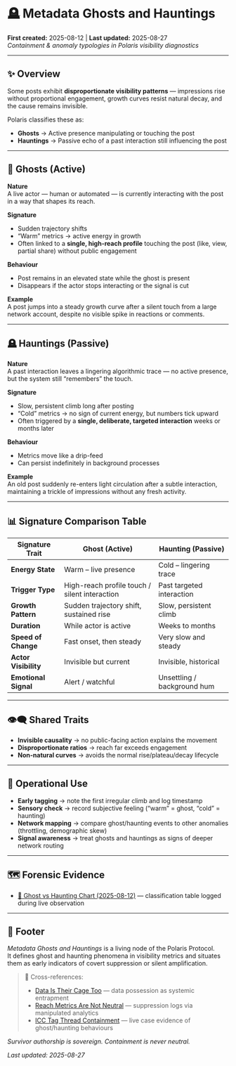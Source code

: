 # 🪦 Metadata Ghosts and Hauntings  
**First created:** 2025-08-12 | **Last updated:** 2025-08-27  
*Containment & anomaly typologies in Polaris visibility diagnostics*

---

## ✨ Overview  

Some posts exhibit **disproportionate visibility patterns** — impressions rise without proportional engagement, growth curves resist natural decay, and the cause remains invisible.  

Polaris classifies these as:  
- **Ghosts** → Active presence manipulating or touching the post  
- **Hauntings** → Passive echo of a past interaction still influencing the post  

---

## 👻 Ghosts (Active)  

**Nature**  
A live actor — human or automated — is currently interacting with the post in a way that shapes its reach.  

**Signature**  
- Sudden trajectory shifts  
- “Warm” metrics → active energy in growth  
- Often linked to a **single, high-reach profile** touching the post (like, view, partial share) without public engagement  

**Behaviour**  
- Post remains in an elevated state while the ghost is present  
- Disappears if the actor stops interacting or the signal is cut  

**Example**  
A post jumps into a steady growth curve after a silent touch from a large network account, despite no visible spike in reactions or comments.  

---

## 🪦 Hauntings (Passive)  

**Nature**  
A past interaction leaves a lingering algorithmic trace — no active presence, but the system still “remembers” the touch.  

**Signature**  
- Slow, persistent climb long after posting  
- “Cold” metrics → no sign of current energy, but numbers tick upward  
- Often triggered by a **single, deliberate, targeted interaction** weeks or months later  

**Behaviour**  
- Metrics move like a drip-feed  
- Can persist indefinitely in background processes  

**Example**  
An old post suddenly re-enters light circulation after a subtle interaction, maintaining a trickle of impressions without any fresh activity.  

---

## 📊 Signature Comparison Table  

| Signature Trait     | Ghost (Active)                                | Haunting (Passive)           |
|---------------------|-----------------------------------------------|------------------------------|
| **Energy State**    | Warm – live presence                          | Cold – lingering trace       |
| **Trigger Type**    | High-reach profile touch / silent interaction | Past targeted interaction    |
| **Growth Pattern**  | Sudden trajectory shift, sustained rise       | Slow, persistent climb       |
| **Duration**        | While actor is active                         | Weeks to months              |
| **Speed of Change** | Fast onset, then steady                       | Very slow and steady         |
| **Actor Visibility**| Invisible but current                         | Invisible, historical        |
| **Emotional Signal**| Alert / watchful                              | Unsettling / background hum  |

---

## 👁️‍🗨️ Shared Traits  

- **Invisible causality** → no public-facing action explains the movement  
- **Disproportionate ratios** → reach far exceeds engagement  
- **Non-natural curves** → avoids the normal rise/plateau/decay lifecycle  

---

## 🧭 Operational Use  

- **Early tagging** → note the first irregular climb and log timestamp  
- **Sensory check** → record subjective feeling (“warm” = ghost, “cold” = haunting)  
- **Network mapping** → compare ghost/haunting events to other anomalies (throttling, demographic skew)  
- **Signal awareness** → treat ghosts and hauntings as signs of deeper network routing  

---

## 🗺️ Forensic Evidence  

- [📩 Ghost vs Haunting Chart (2025-08-12)](./📩_ghost_vs_haunting_chart_2025-08-12.csv) — classification table logged during live observation  

---

## 🏮 Footer  

*Metadata Ghosts and Hauntings* is a living node of the Polaris Protocol.  
It defines ghost and haunting phenomena in visibility metrics and situates them as early indicators of covert suppression or silent amplification.  

> 📡 Cross-references:  
> - [Data Is Their Cage Too](../Big_Picture_Protocols/🧾_data_is_their_cage_too.md) — data possession as systemic entrapment  
> - [Reach Metrics Are Not Neutral](../Containment_Scripts/🧨_reach_metrics_are_not_neutral.md) — suppression logs via manipulated analytics  
> - [ICC Tag Thread Containment](../Field_Logs/🛰️_icc_tag_thread_containment.md) — live case evidence of ghost/haunting behaviours  

*Survivor authorship is sovereign. Containment is never neutral.*  

_Last updated: 2025-08-27_
